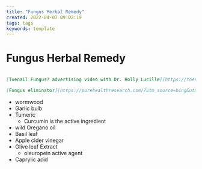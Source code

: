 ```yaml
---
title: "Fungus Herbal Remedy"
created: 2022-04-07 09:02:19
tags: tags
keywords: template
---
```


# Fungus Herbal Remedy

```markdown

[Toenail Fungus? advertising video with Dr. Holly Lucille](https://toenaildr.com/gdn?utm_source=DV360&utm_medium=cpc&utm_campaign=Fungus_Eliminator_DV360&utm_term=16750670533&utm_content=418750434&offid=fungus&offerurlid=16750670533&trid={transaction_id}&affid=dv360&affsub=418750434&n=612&oid=12&affid=5&dclid=CNWwpamKgvcCFQbC9gIddAcBIQ) with Dr. Holly Lucille at PureHealth Research

[Fungus eliminator](https://purehealthresearch.com/?utm_source=bing&utm_medium=cpc&utm_campaign=phr_bing&msclkid=a9c4b3071c43191d0a38d149efd4fc67)
```


- wormwood
- Garlic bulb
- Tumeric
  - Curcumin is the active ingredient
- wild Oregano oil
- Basil leaf
- Apple cider vinegar
- Olive leaf Extract
  - oleuropein active agent
- Caprylic acid
